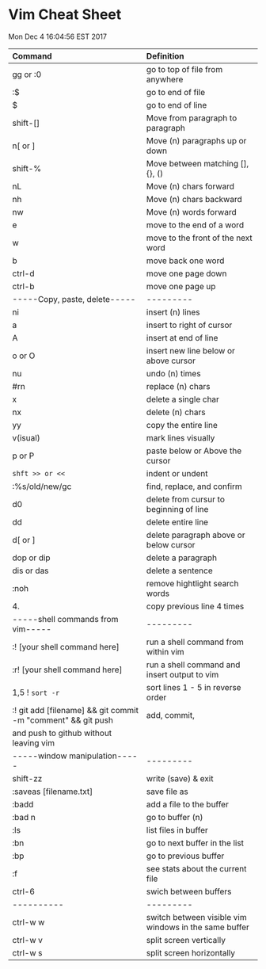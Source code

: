 # Vim Cheat Sheet
Mon Dec  4 16:04:56 EST 2017

| Command  | Definition |
| :------  | :--------- |
| gg or :0 | go to top of file from anywhere |
| :$ | go to end of file |
| $ | go to end of line | 
| shift-[] | Move from paragraph to paragraph |
| n[ or  ] | Move (n) paragraphs up or down |
| shift-%  | Move between matching [], {}, () |
| nL       | Move (n) chars forward | 
| nh | Move (n) chars backward |
| nw | Move (n) words forward | 
| e | move to the end of a word |
| w | move to the front of the next word |
| b | move back one word | 
| ctrl-d | move one page down |
| ctrl-b | move one page up | 
| -----Copy, paste, delete----- | --------- |
| ni | insert (n) lines |
| a | insert to right of cursor |
| A | insert at end of line |
| o or O | insert new line below or above cursor | 
| nu | undo (n) times |
| #rn | replace (n) chars | 
| x | delete a single char |
| nx | delete (n) chars |
| yy | copy the entire line |
| v(isual) | mark lines visually |
| p or P | paste below or Above the cursor |
| `shft >> or <<` | indent or undent |
| :%s/old/new/gc | find, replace, and confirm | 
| d0 | delete from cursur to beginning of line |
| dd | delete entire line |
| d[ or ] | delete paragraph above or below cursor |
| dop or dip | delete a paragraph |
| dis or das | delete a sentence | 
|:noh | remove hightlight search words | 
| 4. | copy previous line 4 times | 
| -----shell commands from vim----- | --------- |
| :! [your shell command here] | run a shell command from within vim |
| :r! [your shell command here] | run a shell command and insert output to vim |
| 1,5 ! `sort -r` | sort lines 1 - 5 in reverse order | 
| :! git add [filename] && git commit -m "comment" && git push | add, commit,
and push to github without leaving vim | 
| -----window manipulation----- | --------- | 
| shift-zz | write (save) & exit |
| :saveas [filename.txt] | save file as |
| :badd | add a file to the buffer |
| :bad n | go to buffer (n) | 
| :ls | list files in buffer |
| :bn | go to next buffer in the list |
| :bp | go to previous buffer |
| :f | see stats about the current file | 
| ctrl-6 | swich between buffers | 
| ---------- | --------- |
| ctrl-w w | switch between visible vim windows in the same buffer |
| ctrl-w v | split screen vertically | 
| ctrl-w s | split screen horizontally | 

